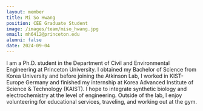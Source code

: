```yaml
---
layout: member
title: Mi So Hwang
position: CEE Graduate Student
image: /images/team/miso_hwang.jpg
email: mh6412@princeton.edu
alumni: false
date: 2024-09-04
---
```


I am a Ph.D. student in the Department of Civil and Environmental Engineering at Princeton University. I obtained my Bachelor of Science from Korea University and before joining the Atkinson Lab, I worked in KIST-Europe Germany and finished my internship at Korea Advanced Institute of Science & Technology (KAIST). I hope to integrate synthetic biology and electrochemistry at the level of engineering. Outside of the lab, I enjoy volunteering for educational services, traveling, and working out at the gym.
